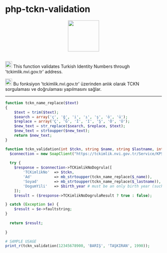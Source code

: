# php-tckn-validation
<div align="center"> <img src="https://upload.wikimedia.org/wikipedia/commons/2/27/PHP-logo.svg" height="100"> </div>
<br>
<p> <img src="https://upload.wikimedia.org/wikipedia/en/a/a4/Flag_of_the_United_States.svg" width="22"> This function validates Turkish Identity Numbers through 'tckimlik.nvi.gov.tr' address. </p>
<p> <img src="https://upload.wikimedia.org/wikipedia/commons/b/b4/Flag_of_Turkey.svg" width="22"> Bu fonksiyon 'tckimlik.nvi.gov.tr' üzerinden anlık olarak TCKN sorgulaması ve doğrulaması yapılmasını sağlar.</p>

------------

```php
function tckn_name_replace($text)
{
	$text = trim($text);
	$search = array('ç', 'ğ', 'i', 'ı', 'ş', 'ö', 'ü');
	$replace = array('Ç', 'Ğ', 'İ', 'I', 'Ş', 'Ö', 'Ü');
	$new_text = str_replace($search, $replace, $text);
	$new_text = strtoupper($new_text);
	return $new_text;
}

function tckn_validation(int $tckn, string $name, string $lastname, int $birth_year){
  $connection = new SoapClient("https://tckimlik.nvi.gov.tr/Service/KPSPublic.asmx?WSDL");
  
  try {
    $response = $connection->TCKimlikNoDogrula([
        'TCKimlikNo'  => $tckn,
        'Ad'          => mb_strtoupper(tckn_name_replace($_name)),
        'Soyad'       => mb_strtoupper(tckn_name_replace($_lastname)),
        'DogumYili'   => $birth_year # must be an only birth year (such as 1990, 2000)
    ]);
    $result = ($response->TCKimlikNoDogrulaResult ? true : false);

} catch (Exception $e) {
    $result = $e->faultstring;
}
  
  return $result;
  
}

# SAMPLE USAGE
print_r(tckn_validation(12345678900, 'BARIŞ', 'TAŞKIRAN', 1990));

```
